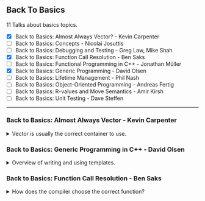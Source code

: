 <!--
// cSpell:ignore NTTP
-->

<link rel="stylesheet" type="text/css" href="../../markdown-style.css">

## Back To Basics

<summary>
11 Talks about basics topics.
</summary>

- [x] Back to Basics: Almost Always Vector? - Kevin Carpenter
- [ ] Back to Basics: Concepts - Nicolai Josuttis
- [ ] Back to Basics: Debugging and Testing - Greg Law, Mike Shah
- [x] Back to Basics: Function Call Resolution - Ben Saks
- [ ] Back to Basics: Functional Programming in C++ - Jonathan Müller
- [x] Back to Basics: Generic Programming - David Olsen
- [ ] Back to Basics: Lifetime Management - Phil Nash
- [ ] Back to Basics: Object-Oriented Programming - Andreas Fertig
- [ ] Back to Basics: R-values and Move Semantics - Amir Kirsh
- [ ] Back to Basics: Unit Testing - Dave Steffen

---

### Back to Basics: Almost Always Vector - Kevin Carpenter

<details>
<summary>
Vector is usually the correct container to use.
</summary>

[Back to Basics: Almost Always Vector](https://youtu.be/VRGRTvfOxb4?si=EESDcTX28liWC3ZU), [slides](https://github.com/CppCon/CppCon2024/blob/main/Presentations/Back_to_Basics_Almost_Always_Vector.pdf), [github](https://github.com/kevinbcarpenter/almost-always-vector).

```cpp
include <array>
#include <iostream>
#include <vector>

int a[] = {0, 1, 2, 3, 4};

std::vector<int> c = {0, 1, 2, 3, 4};

auto main() -> int {
  std::cout << "C style array: " << sizeof(a) / sizeof(a[0]) << std::endl;
  std::cout << "Vector size: " << c.size() << std::endl;
  return 0;
}
```

<cpp>std::vector</cpp> is very popular. we can compare it to a C-style array. C-style arrays don't support deletions or adding elements, and we can't copy from one another (must do element-by-element assignment). the original paper for the vector (dynamic array) came out in 1992.\
we can look at the original definition, a templated class of dynamic array. it had only one templated parameter (no allocator parameter). over the years there were more member functions added, more ways to access element, iterators, allocators, modifiers...

#### Basics

different ways to create vectors, empty constructor, with a size, with a size and default value for all elements, or with the data elements we want. we can access elements with the index operator `[]` or the `at()` method, using index directly can go out of bounds, but using the methods checks the boundaries and throws an exception. we can always use `.data()` to retrieve the underlying C-style array from the vector.

#### Memory Management

a vector stores the data on the heap (actually using the provided allocator), C-style arrays are limited by the size of the stack (usually 8mb), unless we request the data from the heap with dynamic allocation.

(we can check the size of the stack on mac/linux with `ulimit -s` command)

| Stack                        | Heap                            |
| ---------------------------- | ------------------------------- |
| Fast - pointer adjustment    | Flexible - dynamic at runtime   |
| Automatic - easy clean up    | Large - bigger is better right? |
| Predictable - easy to debug  | Lifetime - !f(x) dependent      |
| Locality - cache performance | Sharing - between two threads   |
| Safety - see automatic       | Memory leaks                    |

> Use the stack when data is small doesn't need to persist beyond the function and you want speed.
> Use the heap when data is large, needs to persist, be flexible. Watch your toes.

Vector have a size and a capacity, the size is the number of elements currently in the container, while the capacity is the number of elements we can store before needing to allocate more memory from the heap. with old arrays, we have to manually manage the memory allocations and deletions, and manage copying the data and make sure to never access the memory address of the old array.\
We can use `.reserve()` to prevent allocations, if we have a guess how many elements we would want, we can allocate the data before hand, which will prevent allocating memory and prevent copies of the elements. we also have `.shrink_to_fit()`, which reduces the capacity. however, there is no guarantee the memory is really released, the behaviour is up to the C++ Standard Library implementation.\
The second template parameter is the allocator, we can use <cloud>std::pmr</cloud> allocator to allocate the memory on the stack, rather than the heap.

#### Iterators

Iterators are *usually* wrappers for pointers with some guardrails to minimize errors, the `*` operator will give us the underlying data (just like a pointer), but it's not always a pointer. it's an abstraction.\
There are different types of iterators, forward, backwards, bi-directional, random-access, some are const and some allow changes. The `.end()` iterator points to the element **after** the final element.

```cpp
#include <iostream>
#include <vector>

int main() {
  std::vector<int> co = {2019, 2020, 2021, 2022, 2023, 2024};

  std::cout << "Is range based for loop an iterator?s\n";
  for (auto yr : co) {
    std::cout << yr << " ";
  }

  std::cout << "\nIterator works as a pointer and not a copy...\n";
  for (auto it = co.begin(); it != co.end(); ++it) {
    std::cout << *it << " "; // Dereference the iterator to get the value
  }

  return 0;
}
```

Iterators can be invalidated, this depends on the container and the actions that happened since it was created. ([documentation](https://en.cppreference.com/w/cpp/container#Iterator_invalidation), [video](https://youtu.be/Fv8oj8EdssY?si=AIfpp3gOqXNXQkfI)), the <cpp>std::erase</cpp> used to be an issue, as it would have to be paired with <cpp>std::remove</cpp>.

#### Algorithms

we use a lot of algorithms with unary predicates and iterators. it can be a function pointer, a functor or a lambda.

#### Container Comparisons

comparing to other containers:

- <cpp>std::list</cpp> (double linked list) - for multiple insertions and deletions
- <cpp>std::deque</cpp> - allows random access, but also fast when working on the front and back of the data.
- <cpp>std::map</cpp> - not the same thing.

#### Why Almost Always Vector

- cache friendly
- efficient
- practical
- allows random access
- versatile

</details>

### Back to Basics: Generic Programming in C++ - David Olsen

<details>
<summary>
Overview of writing and using templates.
</summary>

[Back to Basics: Generic Programming in C++](https://youtu.be/0_0HsEBsgPc?si=IqN1Kk4OWX8RpwPo), [event](https://cppcon2024.sched.com/event/1gZdo/back-to-basics-generic-programming), [slides](https://github.com/CppCon/CppCon2024/blob/main/Presentations/Back_to_Basics_Generic_Programming.pdf).

generic - not specified or specialized, fits a wide variety of needs.\
generic programming - writing code that works across different types.

guidelines

> - Define templates in header files
> - Substitution checks the declaration and template arguments
> - Instantiation checks the entire definition
> - SFINAE: Substitution Failure Is Not An Error
> - Let the compiler deduce arguments for a function template
> - Constrain your template parameters
> - Keep it simple

#### Templateing basics

the basic example of computing a sum from container elements.

```cpp
template <class C, class T>
T sum(C container) {
  T result = 0;
  for (T value : container) {
    result += value;
  }
  return result;
  }
```

this is static polymorphism, the template is resolved at compiled time, and the appropiate functions are generated. in other languages, we call this "Generics", but in C++ it's called templates.

defining a template:

> template \<template-parameters\> declaration;
>
> declaration can be:
>
> - class / struct
> - function
> - type alias
> - variable
> - <cpp>concept</cpp>
>
> template-parameter is\
> `class | typename identifier [= default-value]`
>
> Template definition should be in a header file.

example of templates

```cpp

// class
template <typename T, typename U>
class pair {
  T m0;
  U m1;
public:
  pair() { }
  pair(T v0, U v1) : m0(v0), m1(v1) { }
  T first() const { return m0; }
  U second() const { return m1; }
};

// method
template <class T>
void swap_pointed_to(T* a, T* b) {
  T temp = *a;
  *a = *b;
  *b = temp;
}

// type alias declaration
template <class T> using ptr = T*;
// type alias declaration - almost meta programming
template <class Iter1, class Iter2>
using result_type = typename std::common_type<typename std::iterator_traits<Iter1>::value_type, typename std::iterator_traits<Iter2>::value_type>::type;

// variable template definition
template <class T>
constexpr bool is_big_and_trivial = sizeof(T) > 16 &&std::is_trivially_copyable<T>::value && std::is_trivially_destructible<T>::value;
```

three kinds of template parameters (what goes inside the diamond brackets), the value must be known at compile time. the name (identifier) is optional, in case it's not used. we can provide a default value, if the user doesn't provide one. we can define the template parameter as variadic (not default values), we just add `...` before the parameter name.

> - type template parameter `class|typename identifier`
> - non-type template parameter (NTTP) `type|auto identifier`
> - template template parameter `template<template-parameter> class|typename identifier`

as an example, <cpp>std::array</cpp> has a a non-type template parameter - the array size.\
we can have a class template with templated methods, following the same syntax. they can be defined in a cpp file, but it's easier to write them in the class header.

when we use a template, sometimes the compiler can deduce the the types based on the arguments.

#### Substituion & Instantiations

first substituion happens, and the instantiations, the first checks the template parameters and how the types fit it, while the second checks the template body.

> Substitution:
>
> - Substitute template arguments for template parameters
> - Results in class declaration or function declaration
> - Checks the correctness of the template arguments
>
> Instantiation
>
> - Full definition of the class or function or type alias or variable
> - Happens after substitution, only when full definition is needed
> - Checks the correctness of the definition

there are cases when we don't need an instantiation. such as in class templates.

> - Substitution without instantiation in two contexts
>   - Incomplete type is sufficient
>   - Class template partial specialization resolution
> - Results in an incomplete class type
>   - Contents of the class are not checked
>   - Only the template arguments are checked

for function templates, the substituion happens during overload resolution, which is how we get SFINAE.

> - Substitution happens during overload resolution
>   - Unselected overloads are not instantiated
> - Results in function declaration
>   - Only function signature is checked
>     - Including parameters, return type, noexcept clause
> - Function body is not checked

class template instantiation - creating a "real" class. uses mangled names.

> - Replace template parameters with template arguments in the class definition
> - Results in a complete class definition
> - Member functions are not instantiated until they are used

the class instantiation can fail, if the resulting class definition is not valid, like defining the a c-style array as the template parameters when instantiating a pair.

function template instantiation:

> - Replace template parameters with template arguments in the function definition
> - Results in a complete function definition

SFINAE - Substitution Failure Is Not An Error:

> - A failure during substitution does not fail compilation
>   - Instead, the candidate is discarded
> - A function overload that fails substitution is not a viable candidate
> - This feature is necessary for function templates and class
> - template partial specializations to be useful

if there is no matching substitute, then we get an error, but as long as one match exists, we can move forward.

#### Using Class Templates

`class-template-name <template-arguments>`

this results in a regular type, each instantiation is a type of it's own.

```cpp
// regular distinct classes
struct A {};
struct B {};
A a;
B b = a; // error
B* bp = &a; // error

// template distinct types

template<class T> struct D {};

D<int> di;
D<double> dd = di; // error, cant convert
D<double>* ddp = & di; // error
D<const int> dci = di; // error
D<const int>* dci_p = &di; // error
```

##### Class Template Argument Kinds

Matching the type to the way the template was declared (class, typename, auto). the <cpp>std::array</cpp> requires a constant <cpp>std::size_t</cpp> as the template parameter, so it can't accept a type. templated templates must match as well.

#### Using Function Templates

> - Use function template like a regular function
> - Let the compiler deduce the arguments
>   - Unless the function's API requires explicit template arguments

#### Constraints

listing the requirements of the template, like requiring them to be copyable, default constructable, etc... they can be checked in the substituion phase, so we can use the to remove methods from the overload set.

> - Requirements on a template argument
> - Checked during substitution, not instantiation
> - Often make use of concepts and requires clauses

C++20 added concepts (the <cpp>requires</cpp> clause), but we have ways to do the same even without it. there are many ways to write it.

- <cpp>std::enable_if</cpp>
- <cpp>std::is_integral\<T>::value</cpp>
- <cpp>std::is_integral_v\<T></cpp>

#### Writing Class Templates

Keep it simple

> - Keep It Simple and Straightforward
> - No fancy template metaprogramming or type-based  metafunctions
> - Make it easy for your users

document the requirements

> - Document expectations for the template parameters
>   - In code if possible
>     - via constraints
>   - In documentation otherwise
> - Member functions can have additional requirements

specialized templates

> - Sometimes one instantiation of a class template should behave differently than the others
> - we could tell the user to define a class to be used in place of the normal instantiation
> - Specialization can have a completely different interface
>   - But that is usually a bad idea

specialization example - a `sizeof` operator that won't fail for incomplete types.

```cpp
template <class T>
struct safe_sizeof {
  static constexpr std::size_t value = sizeof(T);
};

template <>
struct safe_sizeof<void> {
  static constexpr std::size_t value = 0;
};
```

it's also possible to have partial specializations

> Sometimes you want to specialize for one template parameter,
but not for all of them, Or specialize when one template parameter fits a pattern.\
> Similar to full specialization, but template parameter list is not empty.

```cpp
template <class T>
struct safe_sizeof {
  static constexpr std::size_t value = sizeof(T);
};

template <>
struct safe_sizeof<void> {
  static constexpr std::size_t value = 0;
};

template <class T>
struct safe_sizeof<T[]> {
  // Matches any array with unspecified bound
  static constexpr std::size_t value = 0;
};

template <class R, class... Args>
struct safe_sizeof<R(Args...)> {
  // Matches any function type
  static constexpr std::size_t value = 0;
};
```

but there is an easier way to do this, rather than defining more and more specializations, we can flip things around, and define the substitution to require the <cpp>sizeof</cpp> operator to be valid.

```cpp
template <class T>
constexpr std::size_t safe_sizeof = 0;

template <class T> requires (sizeof(T) > 0)
constexpr std::size_t safe_sizeof<T> = sizeof(T);
```

> Specialization Allowed?
>
> - Class template: Yes
> - Variable template: Yes
> - Type alias template: No
> - Concept: No
> - Function template: see next section

Type Alias Specialization Workaround, actually used in the standard library.

```cpp
template <class T>
struct remove_pointer {
  using type = T;
};

template <class T>
struct remove_pointer<T*> {
  using type = T;
};

template <class T>
using remove_pointer_t = typename remove_pointer<T>::type;
```

sometimes we need to help the compiler so the `typename` keyword is added.

> Compiler needs help parsing template definition.
> Keyword typename must precede any qualified type name that
depends on a template parameter.

as an example, the outcome of the code below depends on the types.

```cpp
A * B(C(D)); // what is this?
```

- if A not a typename (is a value), this is Expression statement: multiply A and `B(C(D))`.
- if A is a type name, but either B or D are not, then this is variable definition: B is a variable of type pointer-to-A with the initial value of `C(D)`.
- if A, C and D are all type names, then this is a Function declaration: B is a function with parameter pointer-to-(function with parameter D returning C) returning pointer-to-A

> Keyword typename must precede any qualified type name that
**depends on a template parameter**

if the keyword doesn't exists, then the compiler won't consider this a type.

#### Writing Function Templates

> Make all template parameters deducible (Except when you can't).

if the type is only in the result, then it can't be deduced. we can also not deduce the parent type of a function parameter .

```cpp
template <class Result, class Source>
Result my_fancy_cast(const Source& src) {
// ...
}

template <class T>
void f(typename T::type arg) { }

template <class T> struct A {
  using type = T;
};

template <class T>
void g(typename A<T>::type arg) { }
```

we should avoid complicated overload sets, they are already complex, and adding templates to the mix just makes things harder.

side example, two overload of <cpp>std::vector</cpp> constructor which use either parentheses or curly braces, and behave differently.

we should avoid functions that accept anything and have a simple common name, otherwise we might get something like namespace pollution.

> Function Template Specialization
>
> - What is allowed:
>   - Full specialization of non-member function templates
> - What is not allowed:
>   - Partial specialization of non-member function templates
>   - Any specialization of member function templates

but we shouldn't do this at all. either use a template overload or a non-template overload.
</details>

### Back to Basics: Function Call Resolution - Ben Saks

<details>
<summary>
How does the compiler choose the correct function?
</summary>

[Back to Basics: Function Call Resolution](https://youtu.be/ab_RzvGAS1Q?si=CBGqcANi8BVBoJLz), [slides](https://github.com/CppCon/CppCon2024/blob/main/Presentations/Back_to_Basics_Function_Call_Resolution.pdf), [event](https://cppcon2024.sched.com/event/1gZdm/back-to-basics-function-call-resolution).

C++ allows multiple functions with the same name.

- name hiding
- function overloading
- function templates

when the compiler sees a function call, it needs to choose which function to use.

- Function overloading and overload resolution
- Name lookup
- Default function arguments
- Function templates

function overloading is declaring functions with the same name in the same scope.

```cpp
int put(int c);
int put(int c, FILE *f);
int put(char const *s);
int put(char const *s, FILE *f);
```

the compiler matches the number and types of argument in the function call and compares to function parameters in the definitions. the compiler is allowed to perform some conversions to match the types.\
when there are multiple candidates for a function, there is a ranking process.

- best match - "exact"
  - no conversion
  - array-to-pointer
  - qualification conversion (like <cpp>const</cpp>)
- Promotion
  - integral promotion
  - floating point promotion
- Conversion - "expensive"
  - integral conversion
  - floating point conversion
  - pointer conversion
  - boolean conversion

if there is a tie (multiple candidates in the same category), the call is ambiguous and we get an error.

the literal zero (`0`) is the only integer with an implicit conversion to a pointer type (`NULL` is defined as 0). if we had a function call with any other integer (or just a integer variable), it won't consider pointer conversion.\
if we have multiple arguments that differ, there is raking process that matches the options:

```cpp
void f(double x, double y, double z);
void f(double x, int y, double z);

f(1.1, 2, 3); // could work with either function by itself
```

> For a given call, function $F_i$ is a better match than $F_j$ if:
>
> - for every argument $A_k$ in the call, $F_i$'s conversion for $A_k$ is no worse than $F_j$'s conversion for $A_k$, and
> - for at least one argument $A$ in the call, $F_i$'s conversion for A is better than $F_j$'s conversion for $A$

so in our example, the second argument is an exact match, which makes the second option a strictly better match.

the function signature is the function name and parameter type list (also the enclosing namespace). with a member function, it includes the class, cv-qualifiers (<cpp>const</cpp> and <cpp>volatile</cpp>) and ref-qualifiers (reference `&` or temporary `&&`).\
declarations are stored in the compiler symbol table, which is why we sometimes need to forward declare types.

```cpp
class widget { // stores widget
public:
  string name() const; // looks up string; stores name
};
```

#### Name Lookup

> In C++, declarations can appear at:
>
> - local scope: inside a function declaration, including that function's parameter list or a block nested inside a function definition
>   - A name declared at local scope is in scope to the end of the function declaration or block containing that name.
> - class scope: in the brace-enclosed body of a class definition.
>   - A name declared at class scope is in scope to the end of its class definition .and within the parameter list and body of a member definition of the same class.
> - namespace scope: outside of any function, class, structure, or union, whether global or in some other namespace.
>   - A name declared at namespace scope is in scope to the end of its namespace definition, which for the global scope is the end of its translation unit.

Qualified names appear after (to the right) of `::`, `.` or `->`, non-qualified names aren't. the process of looking a qualified name is different. with a qualified name, we first determine what appears before the qualifying symbol:

- namespace - search in the namespace scope
- class name, object or pointer to object - search in the object or class, and if missing, search in the base class (direct first, and then to indirect).

if the lookup doesn't find anything, the compilation fails.\
for unqualified names, the process is different. it behaves like name lookup in classic C

```cpp
namespace S {
  int m, n;
  void f(int n) {
    m = n; // m refers to S::m; n refers to parameter
  }
}
```

the look up starts in the local scope, first in the code block, and then working outward. next the compiler searches in the namespace scope, starting with the current namespace and working outward to the global namespace scope. if the name is inside a function member of a class, it also looks at the class scope and the base class scopes. this happens after the local scope and before the namespaces.\
name lookup takes precedence over overload resolution. the candidates come from the lookup, so even if one candidate would be better than another based on the ranking process, it won't be considered if the name lookup process was matched before reaching that scope.

```cpp
int put(int c); // (1) not found
int put(int c, FILE *f); // (2) not found

namespace N {
  int put(char const *s); // (3) found
  int put(char const *s, FILE *f); // (4) found
  void f(int c) {
    put(c); // (5) error: no valid match
  }
}
```

in this example, the call `put(c)` only considers the functions in the N namespace, and since neither are valid matches (it's only one argument, and a non-zero integer can't be converted to a pointer), it doesn't look at the other options.

```cpp
class Base {
public:
  void f(int n);
};

class Derived: public Base {
public:
  void f(double d); // hides Base::f(int)
};

Derived dx;
dx.f(3);
```

the name lookup concludes when seeing the function in the derived class, even if a 'better' match exists in the base class.

> Argument-Dependent Lookup
>
> - Actually, it's not quite true that overloaded functions "must be in the same scope".
> - There's one more facet of unqualified name lookup to consider: argument dependent lookup (ADL).
> - ADL is specifically for unqualified function names in function calls.
> - ADL adds this name lookup rule:
>   - For each argument in the function call whose type is declared in a namespace, look in that namespace for the function name, as well as in other scopes searched by the usual name lookup.

if there was no argument dependent lookup

```cpp
namespace N {
  class T;
  void f(T &r);
}

N::T x;
f(x); // compile error w/o ADL: never looks in N
N::f(x); // OK w/o ADL: finds f in N
```

because ADL exits, and since type `T` is in the `N` namespace, we also search for the `f()` function in that namespace and we can match the function there. this is important mostly for overloaded operators. lets take the same example and replace the values.

```cpp
// <string>
#include <iosfwd>
namespace std {
  class string;
  ostream &operator<<(ostream &, string const &);
/* ...*/
}

// other file

#include <iostream>
#include <string>

std::string s;
std::operator<<(std::cout, s); // OK w/o ADL
std::cout << s; // compile error w/o ADL
operator<<(std::cout, s); // compile error w/o ADL
```

> Sutter's Interface Principle\
> Sutter (2000) offers some advice for grouping code into namespaces based on what he calls the Interface Principle:
>
> - "For a class X, all functions, including free functions, that both "mention" X and are "supplied with" X are logically part of X, because they form part of the interface of X."
> If you put a class into a namespace, be sure to put of its interface functions into the same namespace.

function declarations found via ADL are considered the same way as functions found via the unqualified name lookup.

#### Default Arguments

functions can have default arguments. the default argument is not part of the signature. when considering the cost of an overloaded function, 'filling in' the default is considered free.

```cpp
void g(double d);
void g(int x, int y = 1);

g(0); // calls g(int,int)
g(0.0); // calls g(double)
```

so in the code above, even if we only have one argument, adding the default doesn't effect the ranking, and it is considered an exact match.

#### Function Templates

a function template isn't a function by itself, it's something that is instantiated into a function during compilation.

```cpp
template <typename T>
constexpr T const &max(T const &a, T const &b) {
  return (a > b) ? a : b;
}
```

we can often omit the template type and rely on template argument deduction.

```cpp
int i, j;
float f, g;

int k = max(i, j); // calls max<int>(i, j)
float h = max(f, g); // calls max<float>(f, g)
```

the compiler doesn't allow converting on deduced template calls, it will only do converting if we explicitly specify the template argument.

> - when performing template argument deduction, the compiler doesn't consider most type conversions.
> - For example, although there's normally a standard conversion from int to
double, the compiler won't convert x into a doublein this call:
>
> ```cpp
> int x = 1;
> double y = 2.5;
> double z = max(x, y); // compile error: can't deduce T
> ```
>
> Instead, the compiler rejects the call.

if the compiler sees a tie between an overloaded function and a function template, it will prefer the non-templated type. we can always force use the templated version if we specify the template and the type argument

```cpp
template <typename T>
constexpr T const &max(T const &a, T const &b);

constexpr char const *max(char const *a, char const *b) {
  return strcmp(a, b) > 0 ? a : b; // not templated
}

char const N[] = "Nancy";
char const D[] = "Dan";
char const *p;
p = max(D, N); // calls non-template max
t = max<char const *>(D, N); // calls template max
```

#### The Two Steps Swap

looking at the <cpp>std::swap</cpp> and customization points, the c++ standard has a generic swap function using move mechanics. but it might be better to have type specific swaps.

```cpp
template <typename T>
void std::swap(T &a, T &b) {
  T temp {std::move(a)};
  a = std::move(b);
  b = std::move(temp);
}

namespace Saks {
  class string {
    friend void swap(string &a, string &b);
  private:
    std::size_t stored_length;
    char *actual_str;
  };

  // probably better than default swap
  void Saks::swap(string &a, string &b) {
    std::swap(a.stored_length, b.stored_length);
    std::swap(a.actual_str, b.actual_str);
  }
}
```

however, it's still possible for a user to accidentally use the regular swap rather than the specialized one.

```cpp
class Person {
public:
  void swap(Person &other);
private:
  Saks::string name;
  unsigned idnum;
};

// explicitly using the std::swap
void Person::swap(Person &other) {
  std::swap(name, other.name); // oops, uses std::swap
  std::swap(idnum, other.idnum);
}

// better version
void Person::swap(Person &other) {
  using std::swap;
  swap(name, other.name); // OK, uses Saks::swap
  swap(idnum, other.idnum);
};
```

the mistaken version uses qualified names <cpp>std::swap</cpp>, the other version brings in the function block with the `using` statement, and then we allow the function resolution to work. the argument dependant lookup will bring the SAKS namespace into the mix, and the non-template function would be preferred.

</details>

